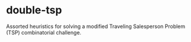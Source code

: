 # double-tsp
Assorted heuristics for solving a modified Traveling Salesperson Problem (TSP) combinatorial challenge.
